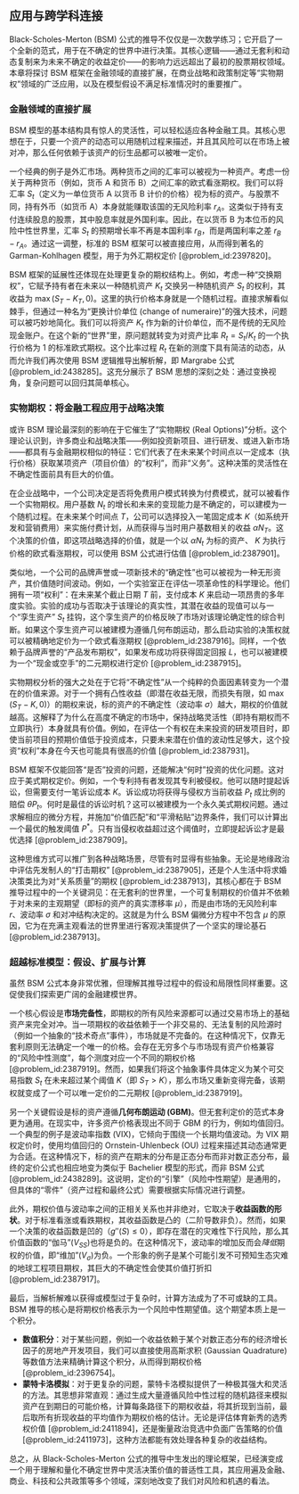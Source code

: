 ## 应用与跨学科连接

Black-Scholes-Merton (BSM) 公式的推导不仅仅是一次数学练习；它开启了一个全新的范式，用于在不确定的世界中进行决策。其核心逻辑——通过无套利和动态复制来为未来不确定的收益定价——的影响力远远超出了最初的股票期权领域。本章将探讨 BSM 框架在金融领域的直接扩展，在商业战略和政策制定等“实物期权”领域的广泛应用，以及在模型假设不满足标准情况时的重要推广。

### 金融领域的直接扩展

BSM 模型的基本结构具有惊人的灵活性，可以轻松适应各种金融工具。其核心思想在于，只要一个资产的动态可以用随机过程来描述，并且其风险可以在市场上被对冲，那么任何依赖于该资产的衍生品都可以被唯一定价。

一个经典的例子是外汇市场。两种货币之间的汇率可以被视为一种资产。考虑一份关于两种货币（例如，货币 A 和货币 B）之间汇率的欧式看涨期权。我们可以将汇率 $S_t$（定义为一单位货币 A 以货币 B 计价的价格）视为标的资产。与股票不同，持有外币（如货币 A）本身就能赚取该国的无风险利率 $r_A$。这类似于持有支付连续股息的股票，其中股息率就是外国利率。因此，在以货币 B 为本位币的风险中性世界里，汇率 $S_t$ 的预期增长率不再是本国利率 $r_B$，而是两国利率之差 $r_B - r_A$。通过这一调整，标准的 BSM 框架可以被直接应用，从而得到著名的 Garman-Kohlhagen 模型，用于为外汇期权定价 [@problem_id:2397820]。

BSM 框架的延展性还体现在处理更复杂的期权结构上。例如，考虑一种“交换期权”，它赋予持有者在未来以一种随机资产 $K_t$ 交换另一种随机资产 $S_t$ 的权利，其收益为 $\max(S_T - K_T, 0)$。这里的执行价格本身就是一个随机过程。直接求解看似棘手，但通过一种名为“更换计价单位 (change of numeraire)”的强大技术，问题可以被巧妙地简化。我们可以将资产 $K_t$ 作为新的计价单位，而不是传统的无风险现金账户。在这个新的“世界”里，原问题就转变为对资产比率 $R_t = S_t / K_t$ 的一个执行价格为 1 的标准欧式期权。这个比率过程 $R_t$ 在新的测度下具有简洁的动态，从而允许我们再次使用 BSM 逻辑推导出解析解，即 Margrabe 公式 [@problem_id:2438285]。这充分展示了 BSM 思想的深刻之处：通过变换视角，复杂问题可以回归其简单核心。

### 实物期权：将金融工程应用于战略决策

或许 BSM 理论最深刻的影响在于它催生了“实物期权 (Real Options)”分析。这个理论认识到，许多商业和战略决策——例如投资新项目、进行研发、或进入新市场——都具有与金融期权相似的特征：它们代表了在未来某个时间点以一定成本（执行价格）获取某项资产（项目价值）的“权利”，而非“义务”。这种决策的灵活性在不确定性面前具有巨大的价值。

在企业战略中，一个公司决定是否将免费用户模式转换为付费模式，就可以被看作一个实物期权。用户基数 $N_t$ 的增长和未来的变现能力是不确定的，可以建模为一个随机过程。在未来某个时间点 $T$，公司可以选择投入一笔固定成本 $K$（如系统开发和营销费用）来实施付费计划，从而获得与当时用户基数相关的收益 $\alpha N_T$。这个决策的价值，即这项战略选择的价值，就是一个以 $\alpha N_t$ 为标的资产、 $K$ 为执行价格的欧式看涨期权，可以使用 BSM 公式进行估值 [@problem_id:2387901]。

类似地，一个公司的品牌声誉或一项新技术的“确定性”也可以被视为一种无形资产，其价值随时间波动。例如，一个实验室正在评估一项革命性的科学理论。他们拥有一项“权利”：在未来某个截止日期 $T$ 前，支付成本 $K$ 来启动一项昂贵的多年度实验。实验的成功与否取决于该理论的真实性，其潜在收益的现值可以与一个“孪生资产” $S_t$ 挂钩，这个孪生资产的价格反映了市场对该理论确定性的综合判断。如果这个孪生资产可以被建模为遵循几何布朗运动，那么启动实验的决策权就可以被精确地定价为一个欧式看涨期权 [@problem_id:2387916]。同样，一个依赖于品牌声誉的“产品发布期权”，如果发布成功将获得固定回报 $L$，也可以被建模为一个“现金或空手”的二元期权进行定价 [@problem_id:2387915]。

实物期权分析的强大之处在于它将“不确定性”从一个纯粹的负面因素转变为一个潜在的价值来源。对于一个拥有凸性收益（即潜在收益无限，而损失有限，如 $\max(S_T-K, 0)$）的期权来说，标的资产的不确定性（波动率 $\sigma$）越大，期权的价值就越高。这解释了为什么在高度不确定的市场中，保持战略灵活性（即持有期权而不立即执行）本身就具有价值。例如，在评估一个有权在未来投资的研发项目时，即使当前项目的预期价值低于投资成本，只要未来潜在价值的波动性足够大，这个投资“权利”本身在今天也可能具有很高的价值 [@problem_id:2387931]。

BSM 框架不仅能回答“是否”投资的问题，还能解决“何时”投资的优化问题。这对应于美式期权定价。例如，一个专利持有者发现其专利被侵权。他可以随时提起诉讼，但需要支付一笔诉讼成本 $K$。诉讼成功将获得与侵权方当前收益 $P_t$ 成比例的赔偿 $\theta P_t$。何时是最佳的诉讼时机？这可以被建模为一个永久美式期权问题。通过求解相应的微分方程，并施加“价值匹配”和“平滑粘贴”边界条件，我们可以计算出一个最优的触发阈值 $P^*$。只有当侵权收益超过这个阈值时，立即提起诉讼才是最优选择 [@problem_id:2387909]。

这种思维方式可以推广到各种战略场景，尽管有时显得有些抽象。无论是地缘政治中评估先发制人的“打击期权” [@problem_id:2387905]，还是个人生活中将求婚决策类比为对“关系质量”的期权 [@problem_id:2387913]，其核心都在于 BSM 推导过程中的一个关键洞见：在无套利的世界里，一个可复制期权的价值并不依赖于对未来的主观期望（即标的资产的真实漂移率 $\mu$），而是由市场的无风险利率 $r$、波动率 $\sigma$ 和对冲结构决定的。这就是为什么 BSM 偏微分方程中不包含 $\mu$ 的原因，它为在充满主观看法的世界里进行客观决策提供了一个坚实的理论基石 [@problem_id:2387913]。

### 超越标准模型：假设、扩展与计算

虽然 BSM 公式本身非常优雅，但理解其推导过程中的假设和局限性同样重要。这促使我们探索更广阔的金融建模世界。

一个核心假设是**市场完备性**，即期权的所有风险来源都可以通过交易市场上的基础资产来完全对冲。当一项期权的收益依赖于一个非交易的、无法复制的风险源时（例如一个抽象的“技术奇点”事件），市场就是不完备的。在这种情况下，仅靠无套利原则无法确定一个唯一的价格。会存在无穷多个与市场现有资产价格兼容的“风险中性测度”，每个测度对应一个不同的期权价格 [@problem_id:2387919]。然而，如果我们将这个抽象事件具体定义为某个可交易指数 $S_t$ 在未来超过某个阈值 $K$（即 $S_T > K$），那么市场又重新变得完备，该期权就变成了一个可以唯一定价的二元期权 [@problem_id:2387919]。

另一个关键假设是标的资产遵循**几何布朗运动 (GBM)**。但无套利定价的范式本身更为通用。在现实中，许多资产价格表现出不同于 GBM 的行为，例如均值回归。一个典型的例子是波动率指数 (VIX)，它倾向于围绕一个长期均值波动。为 VIX 期权定价时，使用均值回归的 Ornstein-Uhlenbeck (OU) 过程来描述其动态通常更为合适。在这种情况下，标的资产在期末的分布是正态分布而非对数正态分布，最终的定价公式也相应地变为类似于 Bachelier 模型的形式，而非 BSM 公式 [@problem_id:2438289]。这说明，定价的“引擎”（风险中性期望）是通用的，但具体的“零件”（资产过程和最终公式）需要根据实际情况进行调整。

此外，期权价值与波动率之间的正相关关系也并非绝对，它取决于**收益函数的形状**。对于标准看涨或看跌期权，其收益函数是凸的（二阶导数非负）。然而，如果一个决策的收益函数是凹的（$g''(S) \le 0$），即存在潜在的灾难性下行风险，那么其价值函数的“伽马”($V_{SS}$)也将是负的。在这种情况下，波动率的增加反而会*降低*期权的价值，即“维加”($V_\sigma$)为负。一个形象的例子是某个可能引发不可预知生态灾难的地球工程项目期权，其巨大的不确定性会使其价值打折扣 [@problem_id:2387917]。

最后，当解析解难以获得或模型过于复杂时，计算方法成为了不可或缺的工具。BSM 推导的核心是将期权价格表示为一个风险中性期望值。这个期望本质上是一个积分。
- **数值积分**：对于某些问题，例如一个收益依赖于某个对数正态分布的经济增长因子的房地产开发项目，我们可以直接使用高斯求积 (Gaussian Quadrature) 等数值方法来精确计算这个积分，从而得到期权价格 [@problem_id:2396754]。
- **蒙特卡洛模拟**：对于更复杂的问题，蒙特卡洛模拟提供了一种极其强大和灵活的方法。其思想非常直观：通过生成大量遵循风险中性过程的随机路径来模拟资产在到期日的可能价格，计算每条路径下的期权收益，将其折现到当前，最后取所有折现收益的平均值作为期权价格的估计。无论是评估体育新秀的选秀权价值 [@problem_id:2411894]，还是衡量政治竞选中负面广告策略的价值 [@problem_id:2411973]，这种方法都能有效处理各种复杂的收益结构。

总之，从 Black-Scholes-Merton 公式的推导中生发出的理论框架，已经演变成一个用于理解和量化不确定世界中灵活决策价值的普适性工具，其应用遍及金融、商业、科技和公共政策等多个领域，深刻地改变了我们对风险和机遇的看法。
